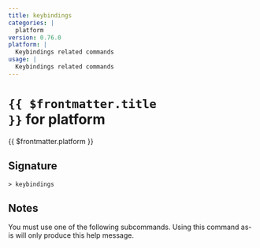 ```yaml
---
title: keybindings
categories: |
  platform
version: 0.76.0
platform: |
  Keybindings related commands
usage: |
  Keybindings related commands
---
```


# <code>{{ $frontmatter.title }}</code> for platform

<div class='command-title'>{{ $frontmatter.platform }}</div>

## Signature

```> keybindings ```

## Notes
You must use one of the following subcommands. Using this command as-is will only produce this help message.